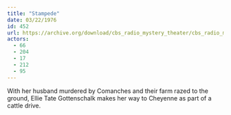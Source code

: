 ```yaml
---
title: "Stampede"
date: 03/22/1976
id: 452
url: https://archive.org/download/cbs_radio_mystery_theater/cbs_radio_mystery_theater-0451-0500.zip/cbs_radio_mystery_theater-0451-0500%2Fcbsrmt_0452_stampede.mp3
actors:
  - 66
  - 204
  - 17
  - 212
  - 95
---
```

With her husband murdered by Comanches and their farm razed to the ground, Ellie Tate Gottenschalk makes her way to Cheyenne as part of a cattle drive.